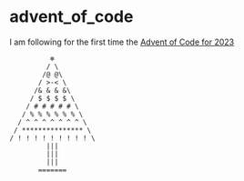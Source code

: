 # advent_of_code

I am following for the first time the [Advent of Code for 2023](https://adventofcode.com/2023/)
```  
          ❄
         / \
        /@ @\
       / >-< \
      /& & & &\
     / $ $ $ $ \
    / # # # # # \
   / % % % % % % \
  / ^ ^ ^ ^ ^ ^ ^ \
 / *************** \
/ ! ! ! ! ! ! ! ! ! \ 
         |||
         |||
         |||
       =======
```

